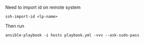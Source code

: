 Need to import id on remote system 
```
ssh-import-id <lp-name>
```

Then run
```
ansible-playbook -i hosts playbook.yml -vvv --ask-sudo-pass
```
